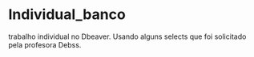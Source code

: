 # Individual_banco
trabalho individual no Dbeaver.
Usando alguns selects que foi solicitado pela profesora Debss.

